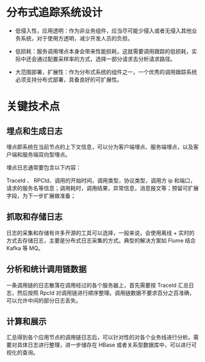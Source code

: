 

# 分布式追踪系统设计

- 低侵入性，应用透明：作为非业务组件，应当尽可能少侵入或者无侵入其他业务系统，对于使用方透明，减少开发人员的负担。

- 低损耗：服务调用埋点本身会带来性能损耗，这就需要调用跟踪的低损耗，实际中还会通过配置采样率的方式，选择一部分请求去分析请求路径。

- 大范围部署，扩展性：作为分布式系统的组件之一，一个优秀的调用跟踪系统必须支持分布式部署，具备良好的可扩展性。

# 关键技术点

## 埋点和生成日志

埋点即系统在当前节点的上下文信息，可以分为客户端埋点、服务端埋点，以及客户端和服务端双向型埋点。

埋点日志通常要包含以下内容：

TraceId 、 RPCId、调用的开始时间，调用类型，协议类型，调用方 ip 和端口，请求的服务名等信息；调用耗时，调用结果，异常信息，消息报文等；预留可扩展字段，为下一步扩展做准备；

## 抓取和存储日志

日志的采集和存储有许多开源的工具可以选择，一般来说，会使用离线 + 实时的方式去存储日志，主要是分布式日志采集的方式。典型的解决方案如 Flume 结合 Kafka 等 MQ。

## 分析和统计调用链数据

一条调用链的日志散落在调用经过的各个服务器上，首先需要按 TraceId 汇总日志，然后按照 RpcId 对调用链进行顺序整理。调用链数据不要求百分之百准确，可以允许中间的部分日志丢失。

## 计算和展示

汇总得到各个应用节点的调用链日志后，可以针对性的对各个业务线进行分析。需要对具体日志进行整理，进一步储存在 HBase 或者关系型数据库中，可以进行可视化的查询。
